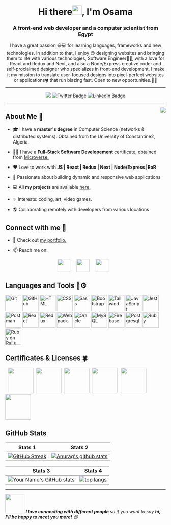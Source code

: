 <h1 align="center"> Hi there<img src="https://media.giphy.com/media/hvRJCLFzcasrR4ia7z/giphy.gif" width="30px">, I'm Osama</h1>
<h3 align="center">A front-end web developer and a computer scientist from Egypt</h3>

<p align="center">I have a great passion 😃💻 for learning languages, frameworks and new technologies. In addition to that, I enjoy 😊 designing websites and bringing them to life with various technologies, Software Engineer👩‍💻, with a love for React and Redux and Next, and also a Node/Express creative coder and self-proclaimed designer who specializes in front-end development. I make it my mission to translate user-focused designs into pixel-perfect websites or applications🍀 that run blazing fast. Open to new opportunities.🚀💯</p>

---

<div align="center">
 
![](https://komarev.com/ghpvc/?username=osamaashraf6&label=VIEWS)
[![Twitter Badge](https://img.shields.io/badge/Twitter-Profile-informational?style=flat&logo=twitter&logoColor=white&color=1CA2F1)](https://twitter.com/OsamaAshraf578?t=l75KjrhQgK4h-vSPfgk1gA&s=08)
[![LinkedIn Badge](https://img.shields.io/badge/LinkedIn-Profile-informational?style=flat&logo=linkedin&logoColor=white&color=0D76A8)](https://www.linkedin.com/in/osamaashraf6/)
  
</div>

---

<img align="right" src="https://media2.giphy.com/media/L1R1tvI9svkIWwpVYr/giphy.gif?cid=790b76112be03f92de5e356ca9c83066f76d54710feb3b75&rid=giphy.gif&ct=g">

## About Me 🚀

- 🎓 I have a **master's degree** in Computer Science (networks & distributed systems). Obtained from the University of Constantine2, Algeria.

- 👩‍💻 I have a **Full-Stack Software Developement** certificate, obtained from [Microverse.](https://github.com/microverseinc)

- ❤️ Love to work with **JS | React | Redux | Next | Node/Express |RoR**

- 🌱 Passionate about building dynamic and responsive web applications

- 💻 All **my projects** are available [here.](https://github.com/osamaashraf6?tab=repositories)

- ✨ Interests: coding, art, video games.

- 🌎 Collaborating remotely with developers from various locations

## Connect with me 🤝

- 🚀 Check out [my portfolio.](https://osamaashraf6.github.io/portfolio/)

- 📫 Reach me on:

<p align="center">
<a  href="https://twitter.com/OsamaAshraf578"  target="_blank">
<img  align="center"  src="https://img.icons8.com/doodle/2x/twitter.png" height="40"  width="40"  /></a>
&#8287;&#8287;&#8287;
<a  href="https://www.linkedin.com/in/osamaashraf6/?lipi=urn%3Ali%3Apage%3Ad_flagship3_feed%3BCWr0%2BvDiTOWKD0ZE3UXnuA%3D%3D"  target="_blank">
<img  align="center"  src="https://img.icons8.com/doodle/2x/linkedin.png" height="40"  width="40"  /></a>
&#8287;&#8287;&#8287;
<a href="mailto:osamaashraf668@gmail.com" target="_blank">
<img  align="center"  src="https://img.icons8.com/doodle/2x/gmail.png"  height="40"  width="40"  /></a> 
&#8287;&#8287;&#8287;
</p>




<h2 align="left">Languages and Tools 💼⚙️</h2>
<p align="left">
<div>
	<img height="50" src="https://user-images.githubusercontent.com/25181517/117364277-fc4eb280-aebd-11eb-8769-a3583c6a2037.png" alt="Git" title="Git" />
	<img height="50" src="https://user-images.githubusercontent.com/25181517/117364276-fc4eb280-aebd-11eb-92ba-8a6ef74b7313.png" alt="GitHub" title="GitHub" />
	<img height="50" src="https://user-images.githubusercontent.com/25181517/117447535-f00a3a00-af3d-11eb-89bf-45aaf56dbaf1.png" alt="HTML" title="HTML" />
	<img height="50" src="https://user-images.githubusercontent.com/25181517/117447663-0fa16280-af3e-11eb-8677-bcf8e4f8e298.png" alt="CSS" title="CSS" />
	<img height="50" src="https://github.com/get-icon/geticon/raw/master/icons/sass.svg" alt="Sass" title="Sass" />
	<img height="50" src="https://user-images.githubusercontent.com/25181517/121402101-c89df700-c959-11eb-8b4a-bbadf9e84b30.png" alt="Bootstrap" title="Bootstrap" />
	<img height="50" src="https://raw.githubusercontent.com/michaelkolesidis/tech-icons/3f4f5fbef9a8e5dae8dc9cab983472a9222993b9/icons/tailwindcss/tailwindcss-plain.svg" alt="Tailwind" title="Tailwind" />
	<img height="50" src="https://user-images.githubusercontent.com/25181517/117447155-6a868a00-af3d-11eb-9cfe-245df15c9f3f.png" alt="JavaScript" title="JavaScript" />
	<img height="50" src="https://github.com/get-icon/geticon/raw/master/icons/jest.svg" alt="Jest" title="Jest" />
	<img height="50" src="https://user-images.githubusercontent.com/25181517/121302453-01a67f00-c8fa-11eb-8c86-2ee00734c9a8.png" alt="Postman" title="Postman" />
	<img height="50" src="https://github.com/get-icon/geticon/raw/master/icons/react.svg" alt="React" title="React" />
	<img height="50" src="https://github.com/get-icon/geticon/raw/master/icons/redux.svg" alt="Redux" title="Redux" />
	<img height="50" src="https://github.com/get-icon/geticon/raw/master/icons/webpack.svg" alt="Webpack" title="Webpack" />
	<img height="50" src="https://user-images.githubusercontent.com/25181517/117208736-bdedc080-adf5-11eb-912f-61c7d43705f6.png" alt="Oracle" title="Oracle" />
	<img height="50" src="https://github.com/get-icon/geticon/raw/master/icons/mysql.svg" alt="MySQL" title="MySQL" />
	<img height="50" src="https://github.com/get-icon/geticon/raw/master/icons/firebase.svg" alt="Firebase" title="Firebase" />
	<img height="50" src="https://github.com/get-icon/geticon/raw/master/icons/postgresql.svg" alt="Postgresql" title="Postgresql" />
	<img height="50" src="https://user-images.githubusercontent.com/25181517/192603745-7d34df9e-7756-4756-a539-6a61badf7a80.png" alt="Ruby" title="Ruby" />
	<img height="50" src="https://user-images.githubusercontent.com/25181517/192603748-3ac17112-3653-4257-80da-a57334b11411.png" alt="Ruby on Rails" title="Ruby on Rails" />
</div>
</p>

<h2 align="left">Certificates & Licenses 🍀</h2>
<p align="left">

&nbsp; <a href="https://www.credential.net/51d97b20-96f3-41ba-b55b-2c7b02fc253d" target="blank"><img src="https://user-images.githubusercontent.com/83360636/235913455-d9a1e9e6-e9fb-438a-84aa-7f2945be64c7.png" width="80"></a>&nbsp; <a href="https://www.credential.net/d7505fc1-943c-4855-8842-4c3b7976173d" target="blank"><img src="https://user-images.githubusercontent.com/83360636/235913832-b93babab-000e-414b-b907-8d8c3a86ce20.png" width="80"></a>&nbsp; <a href="https://www.credential.net/739af63d-d503-4775-9423-d2890129f0dc" target="blank"><img src="https://user-images.githubusercontent.com/83360636/235914690-bb5805fd-6a52-4788-ba55-1c5b551fa7df.png" width="80"></a>&nbsp; <a href="https://www.credential.net/1b83b5c7-dce1-4727-b984-de4b1bbf9d2a" target="blank"><img src="https://user-images.githubusercontent.com/83360636/235914906-f269502f-cd53-4bb2-87ae-e238868b6c3f.png" width="80"></a> &nbsp; <a href="https://www.credential.net/3dfcd206-aa34-4c50-99f2-46bfab33e578" target="blank"><img src="https://user-images.githubusercontent.com/83360636/235915131-4a25f84a-ba93-4a92-80f7-1b96138afb24.png" width="80"></a> &nbsp; &nbsp; &nbsp; &nbsp; <a href="https://www.credential.net/e8f0b531-6a0c-492c-b106-f60a71e272f9#gs.wglj4p" target="blank"><img src="https://user-images.githubusercontent.com/83360636/235916663-8edc4edd-5ea1-4fdb-b449-b5e06ee8ca24.png" width="80"></a>
</p>

<h2 align ="left">GitHub Stats</h2>

| Stats 1 | Stats 2| 
| --- | --- |
|   [![GitHub Streak](https://github-readme-streak-stats.herokuapp.com/?user=osamaashraf6)](https://git.io/streak-stats)  |   [![Anurag's github stats](https://github-readme-stats.vercel.app/api?username=osamaashraf6&show_icons=true&theme=radical)](https://github.com/anuraghazra/github-readme-stats)|


| Stats 3 | Stats 4| 
| --- | --- |
|  [![Your Name's GitHub stats](https://github-readme-stats.vercel.app/api?username=osamaashraf6)](https://github.com/anuraghazra/github-readme-stats)   |   [![top langs](https://github-readme-stats.vercel.app/api/top-langs/?username=osamaashraf6&layout=compact)](https://github.com/osamaashraf6)   |

<hr>

 <img src="https://media.giphy.com/media/LnQjpWaON8nhr21vNW/giphy.gif" width="60"> <em><b>I love connecting with different people</b> so if you want to say <b>hi, I'll be happy to meet you more!</b> 😊 </em>
